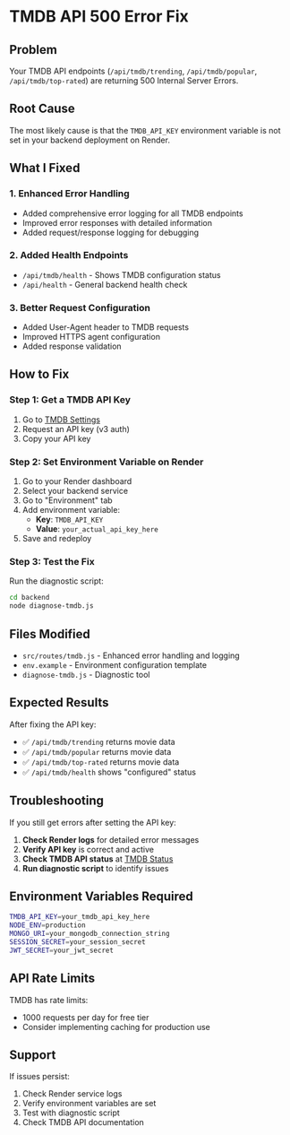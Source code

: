 # TMDB API 500 Error Fix

## Problem
Your TMDB API endpoints (`/api/tmdb/trending`, `/api/tmdb/popular`, `/api/tmdb/top-rated`) are returning 500 Internal Server Errors.

## Root Cause
The most likely cause is that the `TMDB_API_KEY` environment variable is not set in your backend deployment on Render.

## What I Fixed

### 1. Enhanced Error Handling
- Added comprehensive error logging for all TMDB endpoints
- Improved error responses with detailed information
- Added request/response logging for debugging

### 2. Added Health Endpoints
- `/api/tmdb/health` - Shows TMDB configuration status
- `/api/health` - General backend health check

### 3. Better Request Configuration
- Added User-Agent header to TMDB requests
- Improved HTTPS agent configuration
- Added response validation

## How to Fix

### Step 1: Get a TMDB API Key
1. Go to [TMDB Settings](https://www.themoviedb.org/settings/api)
2. Request an API key (v3 auth)
3. Copy your API key

### Step 2: Set Environment Variable on Render
1. Go to your Render dashboard
2. Select your backend service
3. Go to "Environment" tab
4. Add environment variable:
   - **Key**: `TMDB_API_KEY`
   - **Value**: `your_actual_api_key_here`
5. Save and redeploy

### Step 3: Test the Fix
Run the diagnostic script:
```bash
cd backend
node diagnose-tmdb.js
```

## Files Modified
- `src/routes/tmdb.js` - Enhanced error handling and logging
- `env.example` - Environment configuration template
- `diagnose-tmdb.js` - Diagnostic tool

## Expected Results
After fixing the API key:
- ✅ `/api/tmdb/trending` returns movie data
- ✅ `/api/tmdb/popular` returns movie data  
- ✅ `/api/tmdb/top-rated` returns movie data
- ✅ `/api/tmdb/health` shows "configured" status

## Troubleshooting
If you still get errors after setting the API key:

1. **Check Render logs** for detailed error messages
2. **Verify API key** is correct and active
3. **Check TMDB API status** at [TMDB Status](https://status.themoviedb.org/)
4. **Run diagnostic script** to identify issues

## Environment Variables Required
```bash
TMDB_API_KEY=your_tmdb_api_key_here
NODE_ENV=production
MONGO_URI=your_mongodb_connection_string
SESSION_SECRET=your_session_secret
JWT_SECRET=your_jwt_secret
```

## API Rate Limits
TMDB has rate limits:
- 1000 requests per day for free tier
- Consider implementing caching for production use

## Support
If issues persist:
1. Check Render service logs
2. Verify environment variables are set
3. Test with diagnostic script
4. Check TMDB API documentation 